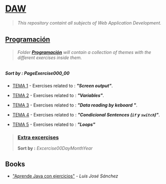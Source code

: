 # [DAW](https://github.com/FernandoLeivaBrenes/DAW)
> ###### This repository containt all subjects of Web Application Development.

## [Programación](https://github.com/FernandoLeivaBrenes/DAW/tree/master/PROGRAMACION)
> ###### Folder **[Programación](https://github.com/FernandoLeivaBrenes/DAW/tree/master/PROGRAMACION)** will contain a collection of themes with the different exercises inside them.

##### **Sort by :** *PageExercise000_00*

* [TEMA 1](https://github.com/FernandoLeivaBrenes/DAW/tree/master/PROGRAMACION/TEMA_1) - Exercises related to : *__"Screen output"__*.

* [TEMA 2](https://github.com/FernandoLeivaBrenes/DAW/tree/master/PROGRAMACION/TEMA_2) - Exercises related to : *__"Variables"__*.

* [TEMA 3](https://github.com/FernandoLeivaBrenes/DAW/tree/master/PROGRAMACION/TEMA_3) - Exercises related to : *__"Data reading by keboard "__*.

* [TEMA 4](https://github.com/FernandoLeivaBrenes/DAW/tree/master/PROGRAMACION/TEMA_4) - Exercises related to : *__"Condicional Sentences (`if` y `switch`)"__*.

* [TEMA 5](https://github.com/FernandoLeivaBrenes/DAW/tree/master/PROGRAMACION/TEMA_5) - Exercises related to : *__"Loops"__*

> ### [Extra excercises](https://github.com/FernandoLeivaBrenes/DAW/tree/master/PROGRAMACION/EXTRA)
> **Sort by :** *Excercise00DayMonthYear*

## Books
* ["Aprende Java con ejercicios"](https://leanpub.com/aprendejava/) - *Luis José Sánchez*
